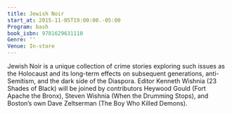 ```yaml
---
title: Jewish Noir
start_at: 2015-11-05T19:00:00.-05:00
Program: bash
book_isbn: 9781629631110
Genre: ''
Venue: In-store
---
```


Jewish Noir is a unique collection of crime stories exploring such issues as the Holocaust and its long-term effects on subsequent generations, anti-Semitism, and the dark side of the Diaspora. Editor Kenneth Wishnia (23 Shades of Black) will be joined by contributors Heywood Gould (Fort Apache the Bronx), Steven Wishnia (When the Drumming Stops), and Boston’s own Dave Zeltserman (The Boy Who Killed Demons).
